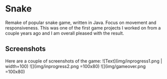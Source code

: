 # Snake
Remake of popular snake game, written in Java. Focus on movement and responsiveness. This was one of the first game projects I worked on from a couple years ago and I am overall pleased with the result.

## Screenshots
Here are a couple of screenshots of the game:
![Text](img/inprogress1.png | width=100)
![](img/inprogress2.png =100x80)
![](img/gameover.png =100x80)
